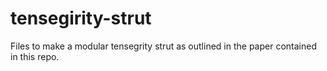 # tensegirity-strut
Files to make a modular tensegrity strut as outlined in the paper contained in this repo.
